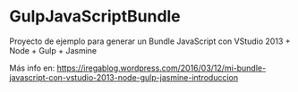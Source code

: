 # GulpJavaScriptBundle
Proyecto de ejemplo para generar un Bundle JavaScript con VStudio 2013 + Node + Gulp + Jasmine

Más info en:
https://iregablog.wordpress.com/2016/03/12/mi-bundle-javascript-con-vstudio-2013-node-gulp-jasmine-introduccion
